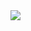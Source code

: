 
<!DOCTYPE html>
<img src="https://sl.bing.net/nSNLH9tOVM">
<html lang=" en" >
<head>
    <meta charset="UTF-B">
    <meta http-equiv="X-UA-Compatible" content="IE-edge">
    <meta name="viewport" content="width=device-width,initial-scale=1.0">
<title>
</head>
<body>

<h1>
    em là trần long 
<br>
    lớp: k48_d nghành công nghệ thông tin
</h1>
</body>
</html>

